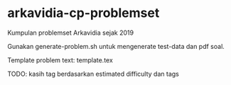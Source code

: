 # arkavidia-cp-problemset
Kumpulan problemset Arkavidia sejak 2019

Gunakan generate-problem.sh untuk mengenerate test-data dan pdf soal.

Template problem text: template.tex

TODO: kasih tag berdasarkan estimated difficulty dan tags